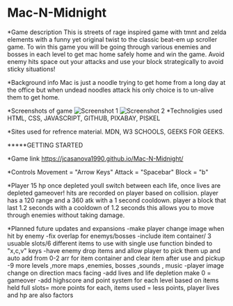 # Mac-N-Midnight

*Game description
This is streets of rage inspired game with tmnt and zelda elements with a funny yet original twist to the classic beat-em up scroller game.
To win this game you will be going through various enemies and bosses in each level to get mac home safely home and win the game.
Avoid enemy hits space out your attacks and use your block strategically to avoid sticky situations!

*Background info
Mac is just a noodle trying to get home from a long day at the office but when undead noodles attack his only choice is to un-alive them to get home.

*Screenshots of game
![Screenshot 1](ssgame1.png)
![Screenshot 2](ssgame2.png)
*Technoligies used
HTML, CSS, JAVASCRIPT, GITHUB, PIXABAY, PISKEL

*Sites used for refrence material.
MDN, W3 SCHOOLS, GEEKS FOR GEEKS.

 
*****GETTING STARTED

*Game link
https://jcasanova1990.github.io/Mac-N-Midnight/

*Controls
Movement = "Arrow Keys"
Attack = "Spacebar"
Block = "b"

*Player 
15 hp once depleted youll switch between each life, once lives are depleted gameover!
hits are recorded on player based on collision.
player has a 120 range and a 360 atk with a 1 second cooldown.
player a block that last 1.2 seconds with a cooldown of 1.2 seconds this allows you to move through enemies without taking damage.

*Planned future updates and expansions
-make player change image when hit by enemy
-fix overlap for enemys/bosses
-include item container/ 3 usuable slots/6 different items to use with single use function binded to "x,c,v" keys
-have enemy drop items and allow player to pick them up and auto add from 0-2 arr for item container and clear item after use and pickup
-9 more levels ,more maps ,enemies, bosses ,sounds , music
-player image change on direction macs facing
-add lives and life depletion make 0 = gameover
-add highscore and point system for each level based on items held full slots= more points for each, items used = less points, player lives and hp are also factors 
